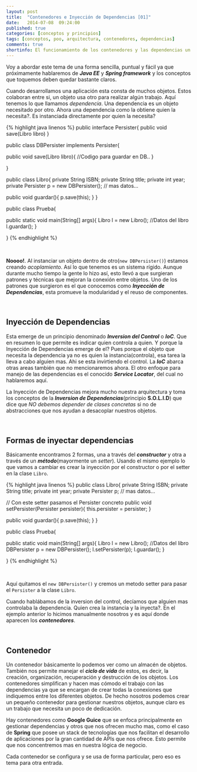 ```yaml
---
layout: post
title:  "Contenedores e Inyección de Dependencias [01]"
date:   2014-07-08  09:24:00
published: true
categories: [conceptos y principios]
tags: [conceptos, poo, arquitectura, contenedores, dependencias]
comments: true
shortinfo: El funcionamiento de los contenedores y las dependencias un tema imprecindible para un buen desarrollador de software.
---
```


Voy a abordar este tema de una forma sencilla, puntual y fácil ya que próximamente hablaremos de _**Java EE**_ y _**Spring framework**_ y los conceptos que toquemos deben quedar bastante claros.

Cuando desarrollamos una aplicación esta consta de muchos objetos. Estos colaboran entre si, un objeto usa otro para realizar algún trabajo. Aquí tenemos lo que llamamos _dependencia_. Una dependencia es un objeto necesitado por otro. Ahora una dependencia como la obtiene quien la necesita?. Es instanciada directamente por quien la necesita?

{% highlight java linenos %}
public interface Persister{
   public void save(Libro libro)
}

public class DBPersister implements Persister{

   public void save(Libro libro){
      //Codigo para guardar en DB..
   }

}

public class Libro{
   private String ISBN;
   private String title;
   private int year;
   private Persister p = new DBPersister();
   // mas datos...

   public void guardar(){
      p.save(this);
   }
}

public class Prueba{

   public static void main(String[] args){
      Libro l = new Libro(); //Datos del libro
      l.guardar();
   }

}
{% endhighlight %}

&nbsp;

**Noooo!**. Al instanciar un objeto dentro de otro(`new DBPersister()`) estamos creando _acoplamiento_. Así lo que tenemos es un sistema rígido. Aunque durante mucho tiempo la gente lo hizo así, esto llevó a que surgieran patrones y técnicas que mejoran la conexión entre objetos. Uno de los patrones que surgieron es el que conocemos como **_Inyección de Dependencias_**, esta promueve la modularidad y el reuso de componentes.

&nbsp;

## Inyección de Dependencias

Esta emerge de un principio denominado **_Inversion del Control_** o **_IoC_**. Que en resumen lo que permite es indicar quien controla a quien. Y porque la Inyección de Dependencias emerge de el? Pues porque el objeto que necesita la dependencia ya no es quien la instancia(controla), esa tarea la lleva a cabo alguien mas. Ahi se esta invirtiendo el control. La _**IoC**_ abarca otras areas también que no mencionaremos ahora.
El otro enfoque para manejo de las dependencias es el conocido _**Service Locator**_, del cual no hablaremos aquí.

La Inyección de Dependencias mejora mucho nuestra arquitectura y toma los conceptos de la **_Inversion de Dependencias_**(principio **S.O.L.I.D**) que dice que _NO debemos depender de clases concretas_ si no de abstracciones que nos ayudan a desacoplar nuestros objetos.

&nbsp;

## Formas de inyectar dependencias

Básicamente encontramos 2 formas, una a través del _**constructor**_ y otra a través de un _**método**_(mayormente un _setter_). Usando el mismo ejemplo lo que vamos a cambiar es crear la inyección por el constructor o por el setter en la clase `Libro`.

{% highlight java linenos %}
public class Libro{
   private String ISBN;
   private String title;
   private int year;
   private Persister p;
   // mas datos...

   // Con este setter pasamos el Persister concreto
   public void setPersister(Persister persister){
      this.persister = persister;
   }

   public void guardar(){
      p.save(this);
   }
}

public class Prueba{

   public static void main(String[] args){
      Libro l = new Libro(); //Datos del libro
      DBPersister p = new DBPersister();
      l.setPersister(p);
      l.guardar();
   }

}
{% endhighlight %}

&nbsp;

Aquí quitamos el `new DBPersister()` y cremos un metodo setter para pasar el `Persister` a la clase `Libro`.

Cuando hablábamos de la inversion del control, decíamos que alguien mas controlaba la dependencia. Quien crea la instancia y la inyecta?. En el ejemplo anterior lo hicimos manualmente nosotros y es aquí donde aparecen los _**contenedores**_.

&nbsp;

## Contenedor

Un contenedor básicamente lo podemos ver como un almacén de objetos. También nos permite manejar el _**ciclo de vida**_ de estos, es decir, la creación, organización, recuperación y destrucción de los objetos. Los contenedores simplifican y hacen mas cómodo el trabajo con las dependencias ya que se encargan de crear todas la conexiones que indiquemos entre los diferentes objetos. De hecho nosotros podemos crear un pequeño contenedor para gestionar nuestros objetos, aunque claro es un trabajo que necesita un poco de dedicación.

Hay contenedores como **Google Guice** que se enfoca principalmente en gestionar dependencias y otros que nos ofrecen mucho mas, como el caso de **Spring** que posee un stack de tecnologías que nos facilitan el desarrollo de aplicaciones por la gran cantidad de APIs que nos ofrece. Esto permite que nos concentremos mas en nuestra lógica de negocio.

Cada contenedor se configura y se usa de forma particular, pero eso es tema para otra entrada.